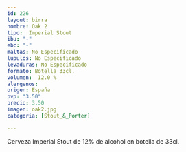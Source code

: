 ```yaml
---
id: 226
layout: birra
nombre: Oak 2
tipo:  Imperial Stout
ibu: "-"
ebc: "-"
maltas: No Especificado
lupulos: No Especificado
levaduras: No Especificado
formato: Botella 33cl.
volumen:  12.0 %
alergenos: 
origen: España
pvp: "3.50"
precio: 3.50
imagen: oak2.jpg
categoria: [Stout_&_Porter]

---
```

Cerveza Imperial Stout de 12% de alcohol en botella de 33cl.